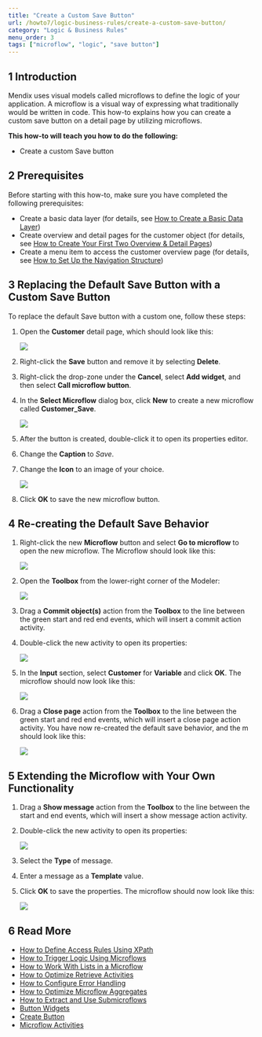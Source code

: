 ```yaml
---
title: "Create a Custom Save Button"
url: /howto7/logic-business-rules/create-a-custom-save-button/
category: "Logic & Business Rules"
menu_order: 3
tags: ["microflow", "logic", "save button"]
---
```

## 1 Introduction

Mendix uses visual models called microflows to define the logic of your application. A microflow is a visual way of expressing what traditionally would be written in code. This how-to explains how you can create a custom save button on a detail page by utilizing microflows.

**This how-to will teach you how to do the following:**

* Create a custom Save button

## 2 Prerequisites

Before starting with this how-to, make sure you have completed the following prerequisites:

* Create a basic data layer (for details, see [How to Create a Basic Data Layer](/howto7/data-models/create-a-basic-data-layer))
* Create overview and detail pages for the customer object (for details, see [How to Create Your First Two Overview & Detail Pages](/howto7/front-end/create-your-first-two-overview-and-detail-pages))
* Create a menu item to access the customer overview page (for details, see [How to Set Up the Navigation Structure](/howto7/general/setting-up-the-navigation-structure))

## 3 Replacing the Default Save Button with a Custom Save Button

To replace the default Save button with a custom one, follow these steps:

1.  Open the **Customer** detail page, which should look like this:

    ![](attachments/18448679/18580990.png)

2. Right-click the **Save** button and remove it by selecting **Delete**.
3. Right-click the drop-zone under the **Cancel**, select **Add widget**, and then select **Call microflow button**.
4.  In the **Select Microflow** dialog box, click **New** to create a new microflow called **Customer_Save**.

    ![](attachments/18448679/customer-save.png)

5. After the button is created, double-click it to open its properties editor.
6. Change the **Caption** to *Save*.
7.  Change the **Icon** to an image of your choice.

    ![](attachments/18448679/18580987.png)

8. Click **OK** to save the new microflow button.

## 4 Re-creating the Default Save Behavior

1.  Right-click the new **Microflow** button and select **Go to microflow** to open the new microflow. The Microflow should look like this:
    
    ![](attachments/18448679/18580984.png)

2. Open the **Toolbox** from the lower-right corner of the Modeler:

    ![](attachments/8784287/8946802.png)

3. Drag a **Commit object(s)** action from the **Toolbox** to the line between the green start and red end events, which will insert a commit action activity.
4.  Double-click the new activity to open its properties:

    ![](attachments/18448679/18580983.png)

5.  In the **Input** section, select **Customer** for **Variable** and click **OK**. The microflow should now look like this:
    
    ![](attachments/18448679/18580982.png)

6.  Drag a **Close page** action from the **Toolbox** to the line between the green start and red end events, which will insert a close page action activity. You have now re-created the default save behavior, and the m should look like this:

    ![](attachments/18448679/18580981.png)

## 5 Extending the Microflow with Your Own Functionality

1. Drag a **Show message** action from the **Toolbox** to the line between the start and end events, which will insert a show message action activity.
2.  Double-click the new activity to open its properties:

    ![](attachments/18448679/18580980.png)

3. Select the **Type** of message.
4. Enter a message as a **Template** value.
5.  Click **OK** to save the properties. The microflow should now look like this:

    ![](attachments/18448679/18580979.png)

## 6 Read More

* [How to Define Access Rules Using XPath](define-access-rules-using-xpath)
* [How to Trigger Logic Using Microflows](triggering-logic-using-microflows)
* [How to Work With Lists in a Microflow](working-with-lists-in-a-microflow)
* [How to Optimize Retrieve Activities](optimizing-retrieve-activities)
* [How to Configure Error Handling](set-up-error-handling)
* [How to Optimize Microflow Aggregates](optimizing-microflow-aggregates)
* [How to Extract and Use Submicroflows](extract-and-use-sub-microflows)
* [Button Widgets](/refguide7/button-widgets)
* [Create Button](/refguide7/new-button)
* [Microflow Activities](/refguide7/activities)
